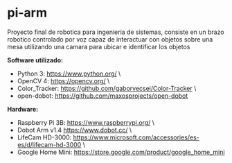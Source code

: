# pi-arm

Proyecto final de robotica para ingenieria de sistemas, consiste en un brazo robotico controlado por voz capaz de interactuar con objetos sobre una mesa utilizando una camara para ubicar e identificar los objetos

**Software utilizado:** 
  - Python 3: https://www.python.org/ \
  - OpenCV 4: https://opencv.org/ \
  - Color_Tracker: https://github.com/gaborvecsei/Color-Tracker  \
  - open-dobot: https://github.com/maxosprojects/open-dobot
  
**Hardware:** 
  - Raspberry Pi 3B: https://www.raspberrypi.org/ \
  - Dobot Arm v1.4 https://www.dobot.cc/ \
  - LifeCam HD-3000: https://www.microsoft.com/accessories/es-es/d/lifecam-hd-3000 \
  - Google Home Mini: https://store.google.com/product/google_home_mini
